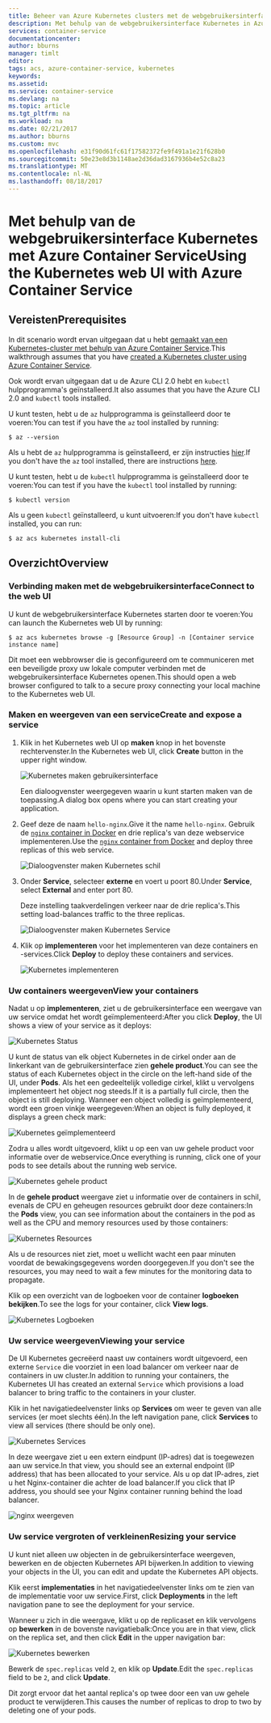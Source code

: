 ```yaml
---
title: Beheer van Azure Kubernetes clusters met de webgebruikersinterface | Microsoft Docs
description: Met behulp van de webgebruikersinterface Kubernetes in Azure Container Service
services: container-service
documentationcenter: 
author: bburns
manager: timlt
editor: 
tags: acs, azure-container-service, kubernetes
keywords: 
ms.assetid: 
ms.service: container-service
ms.devlang: na
ms.topic: article
ms.tgt_pltfrm: na
ms.workload: na
ms.date: 02/21/2017
ms.author: bburns
ms.custom: mvc
ms.openlocfilehash: e31f90d61fc61f17582372fe9f491a1e21f628b0
ms.sourcegitcommit: 50e23e8d3b1148ae2d36dad3167936b4e52c8a23
ms.translationtype: MT
ms.contentlocale: nl-NL
ms.lasthandoff: 08/18/2017
---
```

# <a name="using-the-kubernetes-web-ui-with-azure-container-service"></a><span data-ttu-id="d8ed5-103">Met behulp van de webgebruikersinterface Kubernetes met Azure Container Service</span><span class="sxs-lookup"><span data-stu-id="d8ed5-103">Using the Kubernetes web UI with Azure Container Service</span></span>

## <a name="prerequisites"></a><span data-ttu-id="d8ed5-104">Vereisten</span><span class="sxs-lookup"><span data-stu-id="d8ed5-104">Prerequisites</span></span>
<span data-ttu-id="d8ed5-105">In dit scenario wordt ervan uitgegaan dat u hebt [gemaakt van een Kubernetes-cluster met behulp van Azure Container Service](container-service-kubernetes-walkthrough.md).</span><span class="sxs-lookup"><span data-stu-id="d8ed5-105">This walkthrough assumes that you have [created a Kubernetes cluster using Azure Container Service](container-service-kubernetes-walkthrough.md).</span></span>


<span data-ttu-id="d8ed5-106">Ook wordt ervan uitgegaan dat u de Azure CLI 2.0 hebt en `kubectl` hulpprogramma's geïnstalleerd.</span><span class="sxs-lookup"><span data-stu-id="d8ed5-106">It also assumes that you have the Azure CLI 2.0 and `kubectl` tools installed.</span></span>

<span data-ttu-id="d8ed5-107">U kunt testen, hebt u de `az` hulpprogramma is geïnstalleerd door te voeren:</span><span class="sxs-lookup"><span data-stu-id="d8ed5-107">You can test if you have the `az` tool installed by running:</span></span>

```console
$ az --version
```

<span data-ttu-id="d8ed5-108">Als u hebt de `az` hulpprogramma is geïnstalleerd, er zijn instructies [hier](https://github.com/azure/azure-cli#installation).</span><span class="sxs-lookup"><span data-stu-id="d8ed5-108">If you don't have the `az` tool installed, there are instructions [here](https://github.com/azure/azure-cli#installation).</span></span>

<span data-ttu-id="d8ed5-109">U kunt testen, hebt u de `kubectl` hulpprogramma is geïnstalleerd door te voeren:</span><span class="sxs-lookup"><span data-stu-id="d8ed5-109">You can test if you have the `kubectl` tool installed by running:</span></span>

```console
$ kubectl version
```

<span data-ttu-id="d8ed5-110">Als u geen `kubectl` geïnstalleerd, u kunt uitvoeren:</span><span class="sxs-lookup"><span data-stu-id="d8ed5-110">If you don't have `kubectl` installed, you can run:</span></span>

```console
$ az acs kubernetes install-cli
```

## <a name="overview"></a><span data-ttu-id="d8ed5-111">Overzicht</span><span class="sxs-lookup"><span data-stu-id="d8ed5-111">Overview</span></span>

### <a name="connect-to-the-web-ui"></a><span data-ttu-id="d8ed5-112">Verbinding maken met de webgebruikersinterface</span><span class="sxs-lookup"><span data-stu-id="d8ed5-112">Connect to the web UI</span></span>
<span data-ttu-id="d8ed5-113">U kunt de webgebruikersinterface Kubernetes starten door te voeren:</span><span class="sxs-lookup"><span data-stu-id="d8ed5-113">You can launch the Kubernetes web UI by running:</span></span>

```console
$ az acs kubernetes browse -g [Resource Group] -n [Container service instance name]
```

<span data-ttu-id="d8ed5-114">Dit moet een webbrowser die is geconfigureerd om te communiceren met een beveiligde proxy uw lokale computer verbinden met de webgebruikersinterface Kubernetes openen.</span><span class="sxs-lookup"><span data-stu-id="d8ed5-114">This should open a web browser configured to talk to a secure proxy connecting your local machine to the Kubernetes web UI.</span></span>

### <a name="create-and-expose-a-service"></a><span data-ttu-id="d8ed5-115">Maken en weergeven van een service</span><span class="sxs-lookup"><span data-stu-id="d8ed5-115">Create and expose a service</span></span>
1. <span data-ttu-id="d8ed5-116">Klik in het Kubernetes web UI op **maken** knop in het bovenste rechtervenster.</span><span class="sxs-lookup"><span data-stu-id="d8ed5-116">In the Kubernetes web UI, click **Create** button in the upper right window.</span></span>

    ![Kubernetes maken gebruikersinterface](./media/container-service-kubernetes-ui/create.png)

    <span data-ttu-id="d8ed5-118">Een dialoogvenster weergegeven waarin u kunt starten maken van de toepassing.</span><span class="sxs-lookup"><span data-stu-id="d8ed5-118">A dialog box opens where you can start creating your application.</span></span>

2. <span data-ttu-id="d8ed5-119">Geef deze de naam `hello-nginx`.</span><span class="sxs-lookup"><span data-stu-id="d8ed5-119">Give it the name `hello-nginx`.</span></span> <span data-ttu-id="d8ed5-120">Gebruik de [ `nginx` container in Docker](https://hub.docker.com/_/nginx/) en drie replica's van deze webservice implementeren.</span><span class="sxs-lookup"><span data-stu-id="d8ed5-120">Use the [`nginx` container from Docker](https://hub.docker.com/_/nginx/) and deploy three replicas of this web service.</span></span>

    ![Dialoogvenster maken Kubernetes schil](./media/container-service-kubernetes-ui/nginx.png)

3. <span data-ttu-id="d8ed5-122">Onder **Service**, selecteer **externe** en voert u poort 80.</span><span class="sxs-lookup"><span data-stu-id="d8ed5-122">Under **Service**, select **External** and enter port 80.</span></span>

    <span data-ttu-id="d8ed5-123">Deze instelling taakverdelingen verkeer naar de drie replica's.</span><span class="sxs-lookup"><span data-stu-id="d8ed5-123">This setting load-balances traffic to the three replicas.</span></span>

    ![Dialoogvenster maken Kubernetes Service](./media/container-service-kubernetes-ui/service.png)

4. <span data-ttu-id="d8ed5-125">Klik op **implementeren** voor het implementeren van deze containers en -services.</span><span class="sxs-lookup"><span data-stu-id="d8ed5-125">Click **Deploy** to deploy these containers and services.</span></span>

    ![Kubernetes implementeren](./media/container-service-kubernetes-ui/deploy.png)

### <a name="view-your-containers"></a><span data-ttu-id="d8ed5-127">Uw containers weergeven</span><span class="sxs-lookup"><span data-stu-id="d8ed5-127">View your containers</span></span>
<span data-ttu-id="d8ed5-128">Nadat u op **implementeren**, ziet u de gebruikersinterface een weergave van uw service omdat het wordt geïmplementeerd:</span><span class="sxs-lookup"><span data-stu-id="d8ed5-128">After you click **Deploy**, the UI shows a view of your service as it deploys:</span></span>

![Kubernetes Status](./media/container-service-kubernetes-ui/status.png)

<span data-ttu-id="d8ed5-130">U kunt de status van elk object Kubernetes in de cirkel onder aan de linkerkant van de gebruikersinterface zien **gehele product**.</span><span class="sxs-lookup"><span data-stu-id="d8ed5-130">You can see the status of each Kubernetes object in the circle on the left-hand side of the UI, under **Pods**.</span></span> <span data-ttu-id="d8ed5-131">Als het een gedeeltelijk volledige cirkel, klikt u vervolgens implementeert het object nog steeds.</span><span class="sxs-lookup"><span data-stu-id="d8ed5-131">If it is a partially full circle, then the object is still deploying.</span></span> <span data-ttu-id="d8ed5-132">Wanneer een object volledig is geïmplementeerd, wordt een groen vinkje weergegeven:</span><span class="sxs-lookup"><span data-stu-id="d8ed5-132">When an object is fully deployed, it displays a green check mark:</span></span>

![Kubernetes geïmplementeerd](./media/container-service-kubernetes-ui/deployed.png)

<span data-ttu-id="d8ed5-134">Zodra u alles wordt uitgevoerd, klikt u op een van uw gehele product voor informatie over de webservice.</span><span class="sxs-lookup"><span data-stu-id="d8ed5-134">Once everything is running, click one of your pods to see details about the running web service.</span></span>

![Kubernetes gehele product](./media/container-service-kubernetes-ui/pods.png)

<span data-ttu-id="d8ed5-136">In de **gehele product** weergave ziet u informatie over de containers in schil, evenals de CPU en geheugen resources gebruikt door deze containers:</span><span class="sxs-lookup"><span data-stu-id="d8ed5-136">In the **Pods** view, you can see information about the containers in the pod as well as the CPU and memory resources used by those containers:</span></span>

![Kubernetes Resources](./media/container-service-kubernetes-ui/resources.png)

<span data-ttu-id="d8ed5-138">Als u de resources niet ziet, moet u wellicht wacht een paar minuten voordat de bewakingsgegevens worden doorgegeven.</span><span class="sxs-lookup"><span data-stu-id="d8ed5-138">If you don't see the resources, you may need to wait a few minutes for the monitoring data to propagate.</span></span>

<span data-ttu-id="d8ed5-139">Klik op een overzicht van de logboeken voor de container **logboeken bekijken**.</span><span class="sxs-lookup"><span data-stu-id="d8ed5-139">To see the logs for your container, click **View logs**.</span></span>

![Kubernetes Logboeken](./media/container-service-kubernetes-ui/logs.png)

### <a name="viewing-your-service"></a><span data-ttu-id="d8ed5-141">Uw service weergeven</span><span class="sxs-lookup"><span data-stu-id="d8ed5-141">Viewing your service</span></span>
<span data-ttu-id="d8ed5-142">De UI Kubernetes gecreëerd naast uw containers wordt uitgevoerd, een externe `Service` die voorziet in een load balancer om verkeer naar de containers in uw cluster.</span><span class="sxs-lookup"><span data-stu-id="d8ed5-142">In addition to running your containers, the Kubernetes UI has created an external `Service` which provisions a load balancer to bring traffic to the containers in your cluster.</span></span>

<span data-ttu-id="d8ed5-143">Klik in het navigatiedeelvenster links op **Services** om weer te geven van alle services (er moet slechts één).</span><span class="sxs-lookup"><span data-stu-id="d8ed5-143">In the left navigation pane, click **Services** to view all services (there should be only one).</span></span>

![Kubernetes Services](./media/container-service-kubernetes-ui/service-deployed.png)

<span data-ttu-id="d8ed5-145">In deze weergave ziet u een extern eindpunt (IP-adres) dat is toegewezen aan uw service.</span><span class="sxs-lookup"><span data-stu-id="d8ed5-145">In that view, you should see an external endpoint (IP address) that has been allocated to your service.</span></span>
<span data-ttu-id="d8ed5-146">Als u op dat IP-adres, ziet u het Nginx-container die achter de load balancer.</span><span class="sxs-lookup"><span data-stu-id="d8ed5-146">If you click that IP address, you should see your Nginx container running behind the load balancer.</span></span>

![nginx weergeven](./media/container-service-kubernetes-ui/nginx-page.png)

### <a name="resizing-your-service"></a><span data-ttu-id="d8ed5-148">Uw service vergroten of verkleinen</span><span class="sxs-lookup"><span data-stu-id="d8ed5-148">Resizing your service</span></span>
<span data-ttu-id="d8ed5-149">U kunt niet alleen uw objecten in de gebruikersinterface weergeven, bewerken en de objecten Kubernetes API bijwerken.</span><span class="sxs-lookup"><span data-stu-id="d8ed5-149">In addition to viewing your objects in the UI, you can edit and update the Kubernetes API objects.</span></span>

<span data-ttu-id="d8ed5-150">Klik eerst **implementaties** in het navigatiedeelvenster links om te zien van de implementatie voor uw service.</span><span class="sxs-lookup"><span data-stu-id="d8ed5-150">First, click **Deployments** in the left navigation pane to see the deployment for your service.</span></span>

<span data-ttu-id="d8ed5-151">Wanneer u zich in die weergave, klikt u op de replicaset en klik vervolgens op **bewerken** in de bovenste navigatiebalk:</span><span class="sxs-lookup"><span data-stu-id="d8ed5-151">Once you are in that view, click on the replica set, and then click **Edit** in the upper navigation bar:</span></span>

![Kubernetes bewerken](./media/container-service-kubernetes-ui/edit.png)

<span data-ttu-id="d8ed5-153">Bewerk de `spec.replicas` veld `2`, en klik op **Update**.</span><span class="sxs-lookup"><span data-stu-id="d8ed5-153">Edit the `spec.replicas` field to be `2`, and click **Update**.</span></span>

<span data-ttu-id="d8ed5-154">Dit zorgt ervoor dat het aantal replica's op twee door een van uw gehele product te verwijderen.</span><span class="sxs-lookup"><span data-stu-id="d8ed5-154">This causes the number of replicas to drop to two by deleting one of your pods.</span></span>

 


